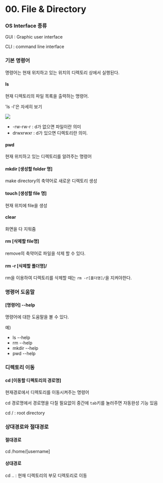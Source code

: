 # 00. File & Directory

### OS Interface 종류

GUI : Graphic user interface

CLI : command line interface



### 기본 명령어

명령어는 현재 위치하고 있는 위치의 디렉토리 상에서 실행된다. 

#### ls

현재 디렉토리의 파일 목록을 출력하는 명령어. 

'ls -l'은 자세히 보기

![](\images\Image1.PNG)

- -rw-rw-r : d가 없으면 파일이란 의미
- drwxrwxr : d가 있으면 디렉토리란 의미.

#### pwd

현재 위치하고 있는 디렉토리를 알려주는 명령어

#### mkdir [생성할 folder 명]    

make directory의 축약어로 새로운 디렉토리 생성

#### touch [생성할  file 명]

현재 위치에 file을 생성

#### clear

화면을 다 지워줌

#### rm [삭제할 file명]

remove의 축약어로 파일을 삭제 할 수 있다.

#### rm -r [삭제할 폴더명]/

rm을 이용하여 디렉토리를 삭제할 때는 `rm -r[폴더명]/`을 지켜야한다.



### 명령어 도움말

#### [명령어] --help

명령어에 대한 도움말을 볼 수 있다.

예) 

- ls --help
- rm --help
- mkdir --help
- pwd --help



### 디렉토리 이동

#### cd [이동할 디렉토리의 경로명]

현재경로에서 디렉토리를 이동시켜주는 명령어

cd 경로명에서 경로명을 다칠 필요없이 중간에 `tab`키를 눌러주면 자동완성 기능 있음

cd / : root directory



### 상대경로와 절대경로

#### 절대경로

cd /home/[username]

#### 상대경로

cd .. : 현재 디렉토리의 부모 디렉토리로 이동



 